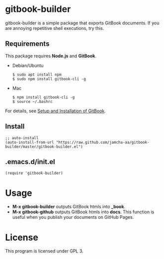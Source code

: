 # gitbook-builder

gitbook-builder is a simple package that exports GitBook documents. If you are annoying repetitive shell executions, try this.

## Requirements

This package requires **Node.js** and **GitBook**.

- Debian/Ubuntu

  ```
  $ sudo apt install npm
  $ sudo npm install gitbook-cli -g
  ```

- Mac

  ```
  $ npm install gitbook-cli -g
  $ source ~/.bashrc 
  ```

For details, see [Setup and Installation of GitBook](https://toolchain.gitbook.com/setup.html).

## Install

```emacs-lisp
;; auto-install
(auto-install-from-url "https://raw.github.com/jamcha-aa/gitbook-builder/master/gitbook-builder.el")
```

## .emacs.d/init.el

```emacs-lisp
(require 'gitbook-builder)
```

# Usage

  - **M-x gitbook-builder** outputs GitBook htmls into **_book**.
  - **M-x gitbook-github** outputs GitBook htmls into **docs**. This function is useful when you publish your documents on GitHub Pages.

# License
 This program is licensed under GPL 3.
